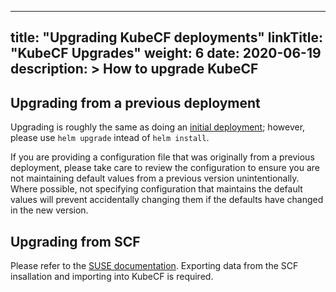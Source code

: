 
---
title: "Upgrading KubeCF deployments"
linkTitle: "KubeCF Upgrades"
weight: 6
date: 2020-06-19
description: >
  How to upgrade KubeCF
---

## Upgrading from a previous deployment

Upgrading is roughly the same as doing an [initial deployment]; however, please
use `helm upgrade` intead of `helm install`.

If you are providing a configuration file that was originally from a previous
deployment, please take care to review the configuration to ensure you are not
maintaining default values from a previous version unintentionally.  Where
possible, not specifying configuration that maintains the default values will
prevent accidentally changing them if the defaults have changed in the new
version.

[initial deployment]: https://kubecf.io/docs/deployment/kubernetes-deploy/

## Upgrading from SCF

Please refer to the [SUSE documentation].  Exporting data from the SCF
insallation and importing into KubeCF is required.

[SUSE documentation]: https://documentation.suse.com/suse-cap/2.0/html/cap-guides/cha-cap-upgrade.html
